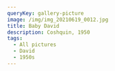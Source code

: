 ```yaml
---
queryKey: gallery-picture
image: /img/img_20210619_0012.jpg
title: Baby David
description: Coshquin, 1950
tags:
  - All pictures
  - David
  - 1950s
---
```

